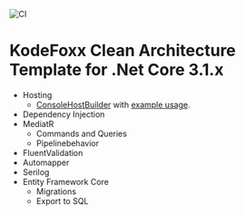 ![CI](https://github.com/KodeFoxx/Kf.CleanArchitectureTemplate.NetCore31/workflows/CI/badge.svg?branch=master)

# KodeFoxx Clean Architecture Template for .Net Core 3.1.x
- Hosting
  - [ConsoleHostBuilder](https://github.com/KodeFoxx/Kf.CleanArchitectureTemplate.NetCore31/blob/master/Source/Presentation/Desktop/Kf.CANetCore31.Presentation.Desktop.Hosting.Extensions/ConsoleHostBuilder.cs#L19) with [example usage](https://github.com/KodeFoxx/Kf.CleanArchitectureTemplate.NetCore31/blob/master/Source/Presentation/Desktop/Kf.CANetCore31.Presentation.Desktop.ConsoleApp/Program.cs#L8).
- Dependency Injection
- MediatR
  - Commands and Queries
  - Pipelinebehavior
- FluentValidation
- Automapper
- Serilog
- Entity Framework Core
  - Migrations
  - Export to SQL
